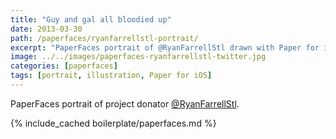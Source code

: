 ```yaml
---
title: "Guy and gal all bloodied up"
date: 2013-03-30
path: /paperfaces/ryanfarrellstl-portrait/
excerpt: "PaperFaces portrait of @RyanFarrellStl drawn with Paper for iOS on an iPad."
image: ../../images/paperfaces-ryanfarrellstl-twitter.jpg
categories: [paperfaces]
tags: [portrait, illustration, Paper for iOS]
---
```


PaperFaces portrait of project donator [@RyanFarrellStl](https://twitter.com/RyanFarrellStl).

{% include_cached boilerplate/paperfaces.md %}
